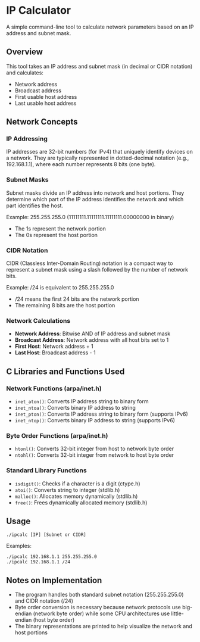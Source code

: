 # IP Calculator

A simple command-line tool to calculate network parameters based on an IP address and subnet mask.

## Overview

This tool takes an IP address and subnet mask (in decimal or CIDR notation) and calculates:
- Network address
- Broadcast address
- First usable host address
- Last usable host address

## Network Concepts

### IP Addressing

IP addresses are 32-bit numbers (for IPv4) that uniquely identify devices on a network. They are typically represented in dotted-decimal notation (e.g., 192.168.1.1), where each number represents 8 bits (one byte).

### Subnet Masks

Subnet masks divide an IP address into network and host portions. They determine which part of the IP address identifies the network and which part identifies the host.

Example: 255.255.255.0 (11111111.11111111.11111111.00000000 in binary)
- The 1s represent the network portion
- The 0s represent the host portion

### CIDR Notation

CIDR (Classless Inter-Domain Routing) notation is a compact way to represent a subnet mask using a slash followed by the number of network bits.

Example: /24 is equivalent to 255.255.255.0
- /24 means the first 24 bits are the network portion
- The remaining 8 bits are the host portion

### Network Calculations

- **Network Address**: Bitwise AND of IP address and subnet mask
- **Broadcast Address**: Network address with all host bits set to 1
- **First Host**: Network address + 1
- **Last Host**: Broadcast address - 1

## C Libraries and Functions Used

### Network Functions (arpa/inet.h)

- `inet_aton()`: Converts IP address string to binary form
- `inet_ntoa()`: Converts binary IP address to string
- `inet_pton()`: Converts IP address string to binary form (supports IPv6)
- `inet_ntop()`: Converts binary IP address to string (supports IPv6)

### Byte Order Functions (arpa/inet.h)

- `htonl()`: Converts 32-bit integer from host to network byte order
- `ntohl()`: Converts 32-bit integer from network to host byte order

### Standard Library Functions

- `isdigit()`: Checks if a character is a digit (ctype.h)
- `atoi()`: Converts string to integer (stdlib.h)
- `malloc()`: Allocates memory dynamically (stdlib.h)
- `free()`: Frees dynamically allocated memory (stdlib.h)

## Usage

```
./ipcalc [IP] [Subnet or CIDR]
```

Examples:
```
./ipcalc 192.168.1.1 255.255.255.0
./ipcalc 192.168.1.1 /24
```

## Notes on Implementation

- The program handles both standard subnet notation (255.255.255.0) and CIDR notation (/24)
- Byte order conversion is necessary because network protocols use big-endian (network byte order) while some CPU architectures use little-endian (host byte order)
- The binary representations are printed to help visualize the network and host portions